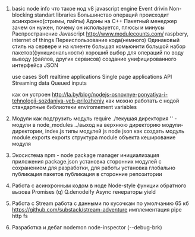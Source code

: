 1. basic node info
    что такое нод
        v8 javascript engine
        Event drivin
        Non-blocking standart libraries
        Большинство операций происходит асинхронно(стримы, пайпы)
        Адоны на С++
        Пакетный менеджер
    зачем он нужен, почему он используется, плюсы и минусы
        Распространение Javascript
        http://www.modulecounts.com/
        raspbery, internet of things
        Переиспользование кода(немного)
        Одинаковый стиль на сервере и на клиенте
        большая комьюнити
        большой набор пакетов(функциональности)
        хороший выбор для операций по воду выводу (файлов, других сервисов)
        создание унифицированного интерфейса JSON

    use cases
        Soft realtime applications
        Single page applications
        API
        Streaming data
        Queued inputs

    как он устроен
        http://la.by/blog/nodejs-osnovnye-ponyatiya-i-tehnologii-sozdaniya-veb-prilozheniy
    как можно работать с нодой
    стандартные библиотеки
    enviromement variables

2. Модули
    как подгрузить модуль
        require
        ./текушая директория
        '' - модули в node_modules
        ../выход на верхнюю директорию
        модули-директории, index.js
    типы модулей
        js
        node
        json
    как создать модуль
        module.exports
        exports
    структура module объекта
    кeширование модуля

3. Экосистема
    npm - node package manager
    инициализация приложения
    package.json
    установка сторонних модулей
        с сохранением для разработки, для работы
        установка глобально
    публикация пакетов
    публикация в сторонние репозитории

4. Работа с асинхронным кодом в ноде
    Node-style функции обратного вызова
    Promises (q) Q.denodeify
    Async
    генераторы yield

5. Работа с Stream
    работа с данными по кусочкам
    по умолчанию 65 кб
    https://github.com/substack/stream-adventure
    имплементация pipe
    http
    fs

6. Разработка и дебаг
    nodemon
    node-inspector (--debug-brk)
